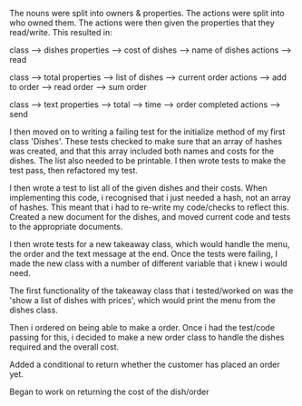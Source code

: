The nouns were split into owners & properties.
The actions were split into who owned them.
The actions were then given the properties that they read/write.
This resulted in:

class       --> dishes
properties  --> cost of dishes
            --> name of dishes
actions     --> read

class       --> total
properties  --> list of dishes
            --> current order
actions     --> add to order
            --> read order
            --> sum order

class       --> text
properties  --> total
            --> time
            --> order completed
actions     --> send


I then moved on to writing a failing test for the initialize method of my first class 'Dishes'. These tests checked to make sure that an array of hashes was created, and that this array included both names and costs for the dishes. The list also needed to be printable.
I then wrote tests to make the test pass, then refactored my test.

I then wrote a test to list all of the given dishes and their costs. When implementing this code, i recognised that i just needed a hash, not an array of hashes. This meant that i had to re-write my code/checks to reflect this.
Created a new document for the dishes, and moved current code and tests to the appropriate documents.

I then wrote tests for a new takeaway class, which would handle the menu, the order and the text message at the end. Once the tests were failing, I made the new class with a number of different variable that i knew i would need.

The first functionality of the takeaway class that i tested/worked on was the 'show  a list of dishes with prices', which would print the menu from the dishes class.

Then i ordered on being able to make a order. Once i had the test/code passing for this, i decided to make a new order class to handle the dishes required and the overall cost.

Added a conditional to return whether the customer has placed an order yet.

Began to work on returning the cost of the dish/order

